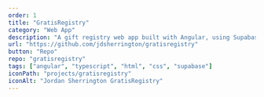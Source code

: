 ```yaml
---
order: 1
title: "GratisRegistry"
category: "Web App"
description: "A gift registry web app built with Angular, using Supabase as a backend, designed to be free and accessible."
url: "https://github.com/jdsherrington/gratisregistry"
button: "Repo"
repo: "gratisregistry"
tags: ["angular", "typescript", "html", "css", "supabase"]
iconPath: "projects/gratisregistry"
iconAlt: "Jordan Sherrington GratisRegistry"
---
```

